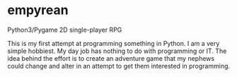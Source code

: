 # empyrean
Python3/Pygame 2D single-player RPG

This is my first attempt at programming something in Python. I am a very simple hobbiest. My day job has nothing to do with programming or IT. The idea behind the effort is to create an adventure game that my nephews could change and alter in an attempt to get them interested in programming.
